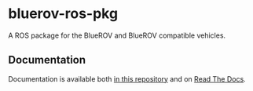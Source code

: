 # bluerov-ros-pkg

A ROS package for the BlueROV and BlueROV compatible vehicles.

## Documentation

Documentation is available both [in this repository](docs/index.md) and on [Read The Docs](http://bluerov.readthedocs.org/).
